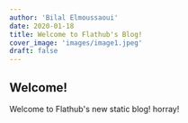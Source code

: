 ```yaml
---
author: 'Bilal Elmoussaoui'
date: 2020-01-18
title: Welcome to Flathub's Blog!
cover_image: 'images/image1.jpeg'
draft: false
---
```

## Welcome! 

Welcome to Flathub's new static blog! horray!
